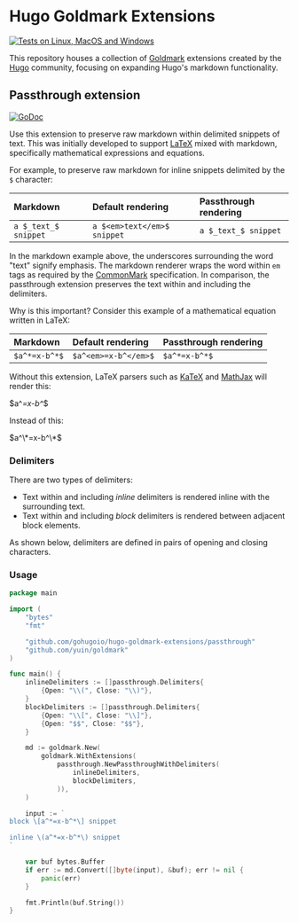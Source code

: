 # Hugo Goldmark Extensions

[![Tests on Linux, MacOS and Windows](https://github.com/gohugoio/hugo-goldmark-extensions/workflows/Test/badge.svg)](https://github.com/gohugoio/hugo-goldmark-extensions/actions?query=workflow:Test)

This repository houses a collection of [Goldmark] extensions created by the [Hugo] community, focusing on expanding Hugo's markdown functionality.

[CommonMark]: https://spec.commonmark.org/0.30/
[Goldmark]: https://github.com/yuin/goldmark/
[Hugo]: https://gohugo.io/
[LaTeX]: https://www.latex-project.org/about/
[KaTeX]: https://katex.org/
[MathJax]: https://www.mathjax.org/

## Passthrough extension

[![GoDoc](https://godoc.org/github.com/gohugoio/hugo-goldmark-extensions/passthrough?status.svg)](https://godoc.org/github.com/gohugoio/hugo-goldmark-extensions/passthrough)

Use this extension to preserve raw markdown within delimited snippets of text. This was initially developed to support [LaTeX] mixed with markdown, specifically mathematical expressions and equations.

For example, to preserve raw markdown for inline snippets delimited by the `$` character:

Markdown|Default rendering|Passthrough rendering
:--|:--|:--
`a $_text_$ snippet`|`a $<em>text</em>$ snippet`|`a $_text_$ snippet`

In the markdown example above, the underscores surrounding the word "text" signify emphasis. The markdown renderer wraps the word within `em` tags as required by the [CommonMark] specification. In comparison, the passthrough extension preserves the text within and including the delimiters.

Why is this important? Consider this example of a mathematical equation written in LaTeX:

Markdown|Default rendering|Passthrough rendering
:--|:--|:--
`$a^*=x-b^*$`|`$a^<em>=x-b^</em>$`|`$a^*=x-b^*$`

Without this extension, LaTeX parsers such as [KaTeX] and [MathJax] will render this:

\$a^<em>=x-b^</em>\$

Instead of this:

$a^\*=x-b^\*$

### Delimiters

There are two types of delimiters:

- Text within and including _inline_ delimiters is rendered inline with the surrounding text.
- Text within and including _block_ delimiters is rendered between adjacent block elements.

As shown below, delimiters are defined in pairs of opening and closing characters.

### Usage

```go
package main

import (
	"bytes"
	"fmt"

	"github.com/gohugoio/hugo-goldmark-extensions/passthrough"
	"github.com/yuin/goldmark"
)

func main() {
	inlineDelimiters := []passthrough.Delimiters{
		{Open: "\\(", Close: "\\)"},
	}
	blockDelimiters := []passthrough.Delimiters{
		{Open: "\\[", Close: "\\]"},
		{Open: "$$", Close: "$$"},
	}

	md := goldmark.New(
		goldmark.WithExtensions(
			passthrough.NewPassthroughWithDelimiters(
				inlineDelimiters,
				blockDelimiters,
			)),
	)

	input := `
block \[a^*=x-b^*\] snippet

inline \(a^*=x-b^*\) snippet
`

	var buf bytes.Buffer
	if err := md.Convert([]byte(input), &buf); err != nil {
		panic(err)
	}

	fmt.Println(buf.String())
}
```
